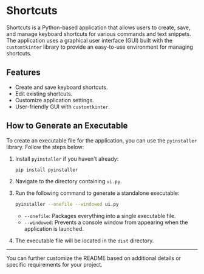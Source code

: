 # Shortcuts

Shortcuts is a Python-based application that allows users to create, save, and manage keyboard shortcuts for various commands and text snippets. The application uses a graphical user interface (GUI) built with the `customtkinter` library to provide an easy-to-use environment for managing shortcuts.

## Features

- Create and save keyboard shortcuts.
- Edit existing shortcuts.
- Customize application settings.
- User-friendly GUI with `customtkinter`.

## How to Generate an Executable

To create an executable file for the application, you can use the `pyinstaller` library. Follow the steps below:

1. Install `pyinstaller` if you haven't already:
   ```bash
   pip install pyinstaller
   ```

2. Navigate to the directory containing `ui.py`.

3. Run the following command to generate a standalone executable:
   ```bash
   pyinstaller --onefile --windowed ui.py
   ```

   - `--onefile`: Packages everything into a single executable file.
   - `--windowed`: Prevents a console window from appearing when the application is launched.

4. The executable file will be located in the `dist` directory.

---

You can further customize the README based on additional details or specific requirements for your project.
